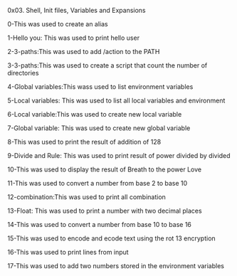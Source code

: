 0x03. Shell, Init files, Variables and Expansions

0-This was used to create an alias

1-Hello you: This was used to print hello user

2-3-paths:This was used to add /action to the PATH

3-3-paths:This was used to create a script that count the number of directories

4-Global variables:This wass used to list environment variables

5-Local variables: This was used to list all local variables and environment

6-Local variable:This was used to create new local variable

7-Global variable: This was used to create new global variable

8-This was used to print the result of addition of 128

9-Divide and Rule: This was used to print result of power divided by divided

10-This was used to display the result of Breath to the power Love

11-This was used to convert a number from base 2 to base 10

12-combination:This was used to print all combination

13-Float: This was used to print a number with two decimal places

14-This was used to convert a number from base 10 to base 16

15-This was used to encode and ecode text using the rot 13 encryption

16-This was used to print lines from input 

17-This was used to add two numbers stored in the environment variables

